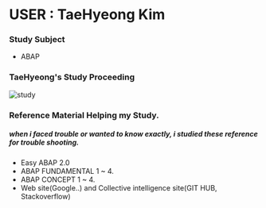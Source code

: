  # USER : TaeHyeong Kim
 
 ### Study Subject 
- ABAP

 ### TaeHyeong's Study Proceeding
![study](https://user-images.githubusercontent.com/44318904/48312624-0b0dc480-e5f5-11e8-9208-a9ce93f45ecf.gif)

### Reference Material Helping my Study.
##### when i faced trouble or wanted to know exactly, i studied these reference for trouble shooting.
- Easy ABAP 2.0
- ABAP FUNDAMENTAL 1 ~ 4.
- ABAP CONCEPT 1 ~ 4.
- Web site(Google..) and Collective intelligence site(GIT HUB, Stackoverflow)
